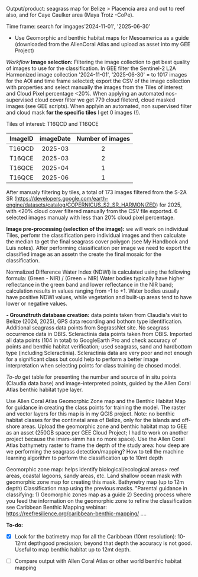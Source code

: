 Output/product: seagrass map for Belize > Placencia area and out to reef also, and for Caye Caulker area (Maya Trotz -CoPe).

Time frame: search for imgages'2024-11-01', '2025-06-30' 

- Use Geomorphic and benthic habitat maps for Mesoamerica as a guide (downloaded from the AllenCoral Atlas and upload as asset into my GEE Project)


_Workflow_
**Image selection:** Filtering the image collection to get best quality of images to use for the classification. In GEE filter the Sentinel-2 L2A Harmonized image collection '2024-11-01', '2025-06-30' = to 1017 images for the AOI and time frame selected; export the CSV of the image collection with properties and select manually the images from the Tiles of interest and Cloud Pixel percentage <20%. When applying an automated nos-supervised cloud cover filter we get 779 cloud fileterd, cloud masked images (see GEE scripts). When applyin an automated, non supervised filter and cloud mask **for the specific tiles** I get 0 images (!).



Tiles of interest: T16QCD and T16QCE

|ImageID|imageDate|Number of images|
|:-----:|:-------:|:--------------:|
|T16QCD|2025-03| 2 |
|T16QCE|2025-03| 2 |
|T16QCE|2025-04| 1 |
|T16QCE|2025-06| 1 |

After manualy filtering by tiles, a total of 173 images filtered from the S-2A SR (https://developers.google.com/earth-engine/datasets/catalog/COPERNICUS_S2_SR_HARMONIZED) for 2025, with <20% cloud cover filtered manually from the CSV file exported. 6 selected images manualy with less than 20% cloud pixel percentage. 



**Image pre-processing (selection of the image):** we will work on individual Tiles, perfomr the classification pero individual images and then calculate the median to get the final seagrass cover polygon (see My Handbook and Luis notes). After performing classification per image we need to export the classified image as an assetn the create the final mosaic for the classification.

Normalized Difference Water Index (NDWI) is calculated using the following formula: (Green - NIR) / (Green + NIR) Water bodies typically have higher reflectance in the green band and lower reflectance in the NIR band; calculation results in values ranging from -1 to +1. Water bodies usually have positive NDWI values, while vegetation and built-up areas tend to have lower or negative values. 

**- Groundtruth database creation:** data points taken from Claudia's visit to Belize (2024, 2025), GPS data recording and bothom type identification. Additional seagrass data points from SegrassNet site. No seagrass occurrence data in OBIS. Scleractinia data points taken from OBIS. Imported all data points (104 in total) to GoogleEarth Pro and check accuracy of points and benthic habitat verification; used seagrass, sand and hardbottom type (including Scleractinia). Scleractinia data are very poor and not enough for a significant class but could help to perform a better image interpretation when selecting points for class training de chosed model. 

_To-do_ get table for presenting the number and source of in situ points (Claudia data base) and image-interpreted points, guided by the Allen Coral Atlas benthic habitat type layer. 

Use Allen Coral Atlas Geomorphic Zone map and the Benthic Habitat Map for guidance in creating the class points for training the model. The raster and vector layers for this map is in my QGIS project. Note: no benthic habitat classes for the continetal area of Belize, only for the islands and off-shore areas.
Upload the geomorphic zone and benthic habitat map to GEE as an asset (250GB space per GEE Cloud Project; I had to work on another project because the imars-simm has no more space).
Use the Allen Coral Atlas bathymetry raster to frame the depth of the study area: how deep are we performing the seagrass detection/mapping? How to tell the machine learning algorithm to perform the classification up to 10mt depth

Geomorphic zone map: helps identify biological/ecological areas> reef areas, coastal lagoons, sandy areas, etc. Land shallow ocean mask with geomorphic zone map for creating this mask.
Bathynetry map (up to 12m depth)
Classification map using the previous masks. "Parental guidance in classifying: 1) Geomorphic zones map as a guide 2) Seeding process where you feed the information on the geomorphic zone to refine the classification
see Caribbean Benthic Mapping webinar: https://reefresilience.org/caribbean-benthic-mapping/
....

**To-do:**

- [x] Look for the batimetry map for all the Caribbean (10mt resolution): 10-12mt depthgood precission; beyond that depth the accuracy is not good. Useful to map benthic habitat up to 12mt depth.
- [ ] Compare output with Allen Coral Atlas or other world benthic habitat mapping 
  








